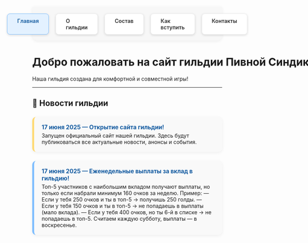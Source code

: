 <style>
.menu-nav {
  display: flex; 
  justify-content: center; 
  gap: 18px; 
  background: #f7f7f7; 
  padding: 18px 0 16px 0; 
  border-radius: 0 0 14px 14px; 
  box-shadow: 0 2px 8px #0001;
  margin-bottom: 40px;
}
.menu-btn {
  background: #fff;
  color: #2d2d2d;
  font-weight: 600;
  border-radius: 8px;
  padding: 10px 26px;
  text-decoration: none;
  transition: background 0.18s, box-shadow 0.18s, color 0.18s;
  box-shadow: 0 2px 6px #0002;
  border: 1px solid #ececec;
  display: inline-block;
}
.menu-btn:hover, .menu-btn:focus {
  background: #ffda73;
  border-color: #f3c143;
  color: #222;
  outline: none;
}
.menu-btn.active {
  background: #e3f1ff;
  border-color: #7dbdff;
  color: #145ba0;
}
.news-list {
  display: flex;
  flex-direction: column;
  gap: 24px;
  margin-top: 24px;
  max-width: 520px;
  margin-left: auto;
  margin-right: auto;
}
.news-card {
  background: #f9f9f9;
  border-left: 5px solid #ffda73;
  border-radius: 10px;
  box-shadow: 0 2px 8px #0001;
  padding: 18px 20px;
}
.news-card.blue {
  border-left: 5px solid #7dbdff;
}
.news-title {
  font-weight: 700;
  font-size: 1.1em;
  color: #145ba0;
}
</style>

<!-- Меню -->
<div class="menu-nav">
  <a href="index.md" class="menu-btn active">Главная</a>
  <a href="about.md" class="menu-btn">О гильдии</a>
  <a href="members.md" class="menu-btn">Состав</a>
  <a href="recruit.md" class="menu-btn">Как вступить</a>
  <a href="contacts.md" class="menu-btn">Контакты</a>
</div>

<h1 style="text-align:center; font-weight: bold; white-space:nowrap;">
  Добро пожаловать на сайт гильдии Пивной Синдикат ArcheAge!
</h1>

Наша гильдия создана для комфортной и совместной игры!

---

## 📰 Новости гильдии

<div class="news-list">

  <!-- Новость 1 -->
  <div class="news-card">
    <div class="news-title">17 июня 2025 — Открытие сайта гильдии!</div>
    <div style="margin-top: 4px;">
      Запущен официальный сайт нашей гильдии. Здесь будут публиковаться все актуальные новости, анонсы и события.
    </div>
  </div>

  <!-- Новость 2 -->
  <div class="news-card blue">
    <div class="news-title">17 июня 2025 — Еженедельные выплаты за вклад в гильдию!</div>
    <div style="margin-top: 4px;">
      Топ-5 участников с наибольшим вкладом получают выплаты, но только если набрали минимум 160 очков за неделю.
      Пример:
— Если у тебя 250 очков и ты в топ-5 → получишь 250 голды.
— Если у тебя 150 очков и ты в топ-5  → не попадаешь в выплаты (мало вклада).
— Если у тебя 400 очков, но ты 6-й в списке → не попадаешь в топ-5.
Считаем каждую субботу, выплаты — в воскресенье.
    </div>
  </div>

</div>
